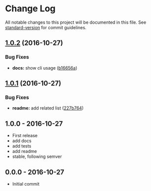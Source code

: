 # Change Log

All notable changes to this project will be documented in this file. See [standard-version](https://github.com/conventional-changelog/standard-version) for commit guidelines.

<a name="1.0.2"></a>
## [1.0.2](https://github.com/tunnckocore/npm-add-engines/compare/v1.0.1...v1.0.2) (2016-10-27)


### Bug Fixes

* **docs:** show cli usage ([b16656a](https://github.com/tunnckocore/npm-add-engines/commit/b16656a))



<a name="1.0.1"></a>
## [1.0.1](https://github.com/tunnckocore/npm-add-engines/compare/v1.0.0...v1.0.1) (2016-10-27)


### Bug Fixes

* **readme:** add related list ([227b764](https://github.com/tunnckocore/npm-add-engines/commit/227b764))





## 1.0.0 - 2016-10-27
- First release
- add docs
- add tests
- add readme
- stable, following semver

## 0.0.0 - 2016-10-27
- Initial commit